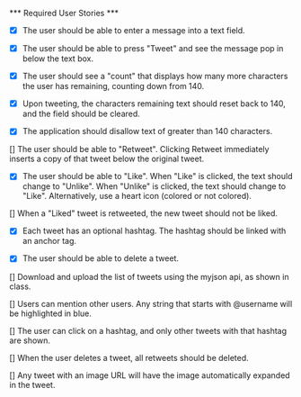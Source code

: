 
*** Required User Stories ***

-[x] The user should be able to enter a message into a text field.

-[x] The user should be able to press "Tweet" and see the message pop in below the text box.

-[x] The user should see a "count" that displays how many more characters the user has remaining, counting down from 140.

-[x] Upon tweeting, the characters remaining text should reset back to 140, and the field should be cleared.

-[x] The application should disallow text of greater than 140 characters.

[] The user should be able to "Retweet". Clicking Retweet immediately inserts a copy of that tweet below the original tweet.

-[x] The user should be able to "Like". When "Like" is clicked, the text should change to "Unlike". When "Unlike" is clicked, the text should change to "Like". Alternatively, use a heart icon (colored or not colored).

[] When a "Liked" tweet is retweeted, the new tweet should not be liked.

-[x] Each tweet has an optional hashtag. The hashtag should be linked with an anchor tag.


-[x] The user should be able to delete a tweet.


[] Download and upload the list of tweets using the myjson api, as shown in class.

[] Users can mention other users. Any string that starts with @username will be highlighted in blue.

[] The user can click on a hashtag, and only other tweets with that hashtag are shown.

[] When the user deletes a tweet, all retweets should be deleted.

[] Any tweet with an image URL will have the image automatically expanded in the tweet.

